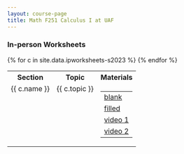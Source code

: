 ```yaml
---
layout: course-page
title: Math F251 Calculus I at UAF
---
```


### In-person Worksheets

<div class="x-scroll">
<table class="asst-table">
<tr><th>Section</th><th>Topic</th><th>Materials</th></tr>
{% for c in site.data.ipworksheets-s2023 %}
<tr valign="top">
  <td>
    {{ c.name }}
  </td>
  <td>
    {{ c.topic }}
  </td>
  <td>
    <table class="inner">
      <tr>
         <td> <a href="{{ c.urlblank }}">blank</a> </td>
      </tr>
      <tr>
         <td> <a href="{{ c.urlfilled }}">filled</a> </td>
      </tr>
      <tr>
         <td> <a href="{{c.urlvideo1}}">video 1 </a><br></td>         
      </tr>
       <tr>
         <td> <a href="{{c.urlvideo2}}">video 2 </a><br></td>         
      </tr>
    </table>
  </td>
</tr>
{% endfor %}
</table>
</div>
